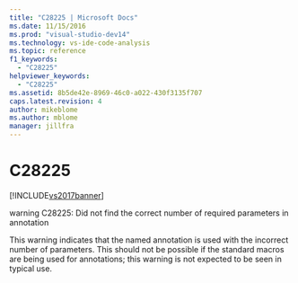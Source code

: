 ```yaml
---
title: "C28225 | Microsoft Docs"
ms.date: 11/15/2016
ms.prod: "visual-studio-dev14"
ms.technology: vs-ide-code-analysis
ms.topic: reference
f1_keywords: 
  - "C28225"
helpviewer_keywords: 
  - "C28225"
ms.assetid: 8b5de42e-8969-46c0-a022-430f3135f707
caps.latest.revision: 4
author: mikeblome
ms.author: mblome
manager: jillfra
---
```

# C28225
[!INCLUDE[vs2017banner](../includes/vs2017banner.md)]

warning C28225: Did not find the correct number of required parameters in annotation  
  
 This warning indicates that the named annotation is used with the incorrect number of parameters. This should not be possible if the standard macros are being used for annotations; this warning is not expected to be seen in typical use.
